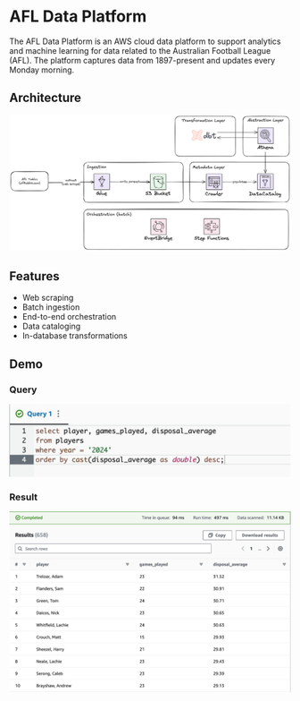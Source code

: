 # AFL Data Platform

The AFL Data Platform is an AWS cloud data platform to support analytics and machine learning for data related to the Australian Football League (AFL). The platform captures data from 1897-present and updates every Monday morning.

## Architecture

![Architecture diagram](./docs/afl-data-platform-architecture.png)

## Features

- Web scraping
- Batch ingestion
- End-to-end orchestration
- Data cataloging
- In-database transformations

## Demo

### Query

![Sample query](./docs/sample-query.png)

### Result

![Sample result](./docs/sample-result.png)
